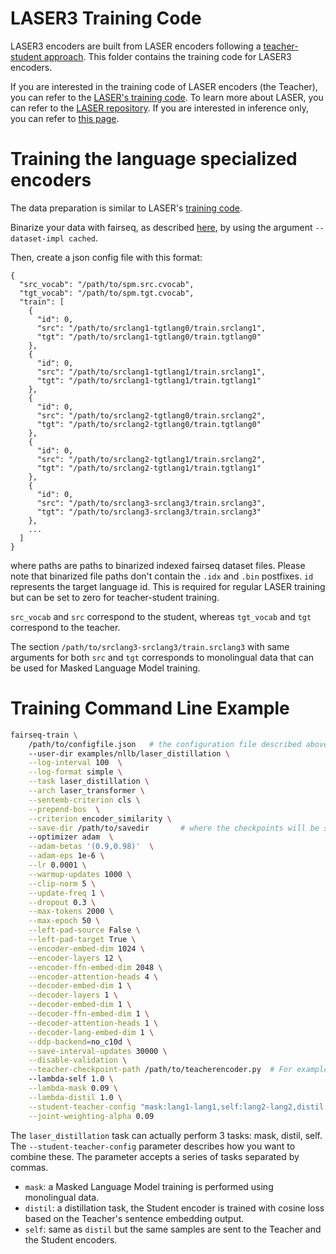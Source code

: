 
# LASER3 Training Code


LASER3 encoders are built from LASER encoders following a [teacher-student approach](https://arxiv.org/abs/2205.12654).
This folder contains the training code for LASER3 encoders.

If you are interested in the training code of LASER encoders (the Teacher), you can refer to the [LASER's training code](examples/laser/README.md). To learn more about LASER, you can refer to the [LASER repository](https://github.com/facebookresearch/LASER/). If you are interested in inference only, you can refer to [this page](https://github.com/facebookresearch/LASER/tree/main/nllb/README.md).


# Training the language specialized encoders

The data preparation is similar to LASER's [training code](examples/laser/README.md).

Binarize your data with fairseq, as described [here](https://fairseq.readthedocs.io/en/latest/getting_started.html#data-pre-processing), by using the argument `--dataset-impl cached`.

Then, create a json config file with this format:
```
{
  "src_vocab": "/path/to/spm.src.cvocab",
  "tgt_vocab": "/path/to/spm.tgt.cvocab",
  "train": [
    {
      "id": 0,
      "src": "/path/to/srclang1-tgtlang0/train.srclang1",
      "tgt": "/path/to/srclang1-tgtlang0/train.tgtlang0"
    },
    {
      "id": 0,
      "src": "/path/to/srclang1-tgtlang1/train.srclang1",
      "tgt": "/path/to/srclang1-tgtlang1/train.tgtlang1"
    },
    {
      "id": 0,
      "src": "/path/to/srclang2-tgtlang0/train.srclang2",
      "tgt": "/path/to/srclang2-tgtlang0/train.tgtlang0"
    },
    {
      "id": 0,
      "src": "/path/to/srclang2-tgtlang1/train.srclang2",
      "tgt": "/path/to/srclang2-tgtlang1/train.tgtlang1"
    },
    {
      "id": 0,
      "src": "/path/to/srclang3-srclang3/train.srclang3",
      "tgt": "/path/to/srclang3-srclang3/train.srclang3"
    },
    ...
  ]
}
```
where paths are paths to binarized indexed fairseq dataset files. Please note that binarized file paths don't contain the `.idx` and `.bin` postfixes. `id` represents the target language id. This is required for regular LASER training but can be set to zero for teacher-student training.

`src_vocab` and `src` correspond to the student, whereas `tgt_vocab` and `tgt` correspond to the teacher.

The section `/path/to/srclang3-srclang3/train.srclang3` with same arguments for both `src` and `tgt` corresponds to monolingual data that can be used for Masked Language Model training.


# Training Command Line Example

```bash
fairseq-train \
    /path/to/configfile.json   # the configuration file described above \
    --user-dir examples/nllb/laser_distillation \
    --log-interval 100  \
    --log-format simple \
    --task laser_distillation \
    --arch laser_transformer \
    --sentemb-criterion cls \
    --prepend-bos  \
    --criterion encoder_similarity \
    --save-dir /path/to/savedir       # where the checkpoints will be saved \
    --optimizer adam  \
    --adam-betas '(0.9,0.98)'  \
    --adam-eps 1e-6 \
    --lr 0.0001 \
    --warmup-updates 1000 \
    --clip-norm 5 \
    --update-freq 1 \
    --dropout 0.3 \
    --max-tokens 2000 \
    --max-epoch 50 \
    --left-pad-source False \
    --left-pad-target True \
    --encoder-embed-dim 1024 \
    --encoder-layers 12 \
    --encoder-ffn-embed-dim 2048 \
    --encoder-attention-heads 4 \
    --decoder-embed-dim 1 \
    --decoder-layers 1 \
    --decoder-embed-dim 1 \
    --decoder-ffn-embed-dim 1 \
    --decoder-attention-heads 1 \
    --decoder-lang-embed-dim 1 \
    --ddp-backend=no_c10d \
    --save-interval-updates 30000 \
    --disable-validation \
    --teacher-checkpoint-path /path/to/teacherencoder.py  # For example path to Laser2 if you want to use Laser2 as teacher \
    --lambda-self 1.0 \
    --lambda-mask 0.09 \
    --lambda-distil 1.0 \
    --student-teacher-config "mask:lang1-lang1,self:lang2-lang2,distil:lang3-lang4" \
    --joint-weighting-alpha 0.09

```

The `laser_distillation` task can actually perform 3 tasks: mask, distil, self.
The `--student-teacher-config` parameter describes how you want to combine these. The parameter accepts a series of tasks separated by commas.

- `mask`: a Masked Language Model training is performed using monolingual data.
- `distil`: a distillation task, the Student encoder is trained with cosine loss based on the Teacher's sentence embedding output.
- `self`: same as `distil` but the same samples are sent to the Teacher and the Student encoders.


